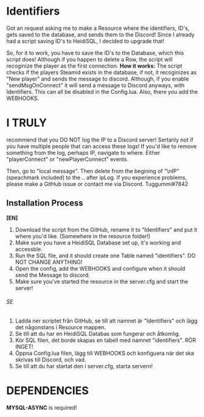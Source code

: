 # Identifiers 
Got an request asking me to make a Resource where the identifiers, ID's, gets saved to the database, and sends them to the Discord!
Since I already had a script saving ID's to HeidiSQL, I decided to upgrade that!

So, for it to work, you have to save the ID's to the Database, which this script does! Although if you happen to delete a Row, the script will recoginize the player as the first connection.
**How it works:**
The script checks if the players Steamid exists in the database, if not, it recoginizes as "New player" and sends the message to discord. Although, if you enable "sendMsgOnConnect" it will send a message to Discord anyways, with Identifiers. This can all be disabled in the Config.lua. Also, there you add the WEBHOOKS.

# I TRULY
recommend that you DO NOT log the IP to a Discord server! Sertanly not if you have multiple people that can access these logs!
If you'd like to remove something from the log, perhaps IP, navigate to where. Either "playerConnect" or "newPlayerConnect" events.

Then, go to "local message". Then delete from the begining of "\nIP" (speachmark included) to the .. after ipLog.
If you experience problems, please make a GitHub issue or contact me via Discord.
Tuggummi#7842

## Installation Process
**[EN]**
1. Download the script from the GitHub, rename it to "Identifiers" and put it where you'd like. (Somewhere in the resource folder!)
2. Make sure you have a HeidiSQL Database set up, it's working and accessble.
3. Run the SQL file, and it should create one Table named "identifiers". DO NOT CHANGE ANYTHING!
4. Open the config, add the WEBHOOKS and configure when it should send the Message to discord. 
5. Make sure you've started the resource in the server.cfg and start the server! 
###### SE
1. Ladda ner scriptet från GitHub, se till att namnet är "Identifiers" och lägg det någonstans i Resource mappen.
2. Se till att du har en HeidiSQL Databas som fungerar och åtkomlig.
3. Kör SQL filen, det borde skapas en tabell med namnet "identifiers". RÖR INGET!
4. Öppna Config.lua filen, lägg till WEBHOOKS och konfiguera när det ska skrivas till Discord, och vad.
5. Se till att du har startat den i server.cfg, starta servern!

# DEPENDENCIES
**MYSQL-ASYNC** is required!